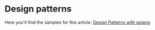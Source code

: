 # Design patterns
Here you'll find the samples for this article: [Design Patterns with golang](https://dev.to/rflpazini/design-patterns-3ie6)